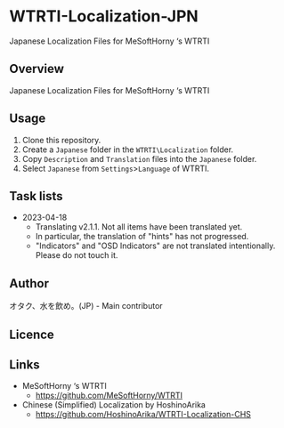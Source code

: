 # WTRTI-Localization-JPN
Japanese Localization Files for MeSoftHorny ‘s WTRTI

## Overview
Japanese Localization Files for MeSoftHorny ‘s WTRTI

## Usage
1. Clone this repository.
2. Create a `Japanese` folder in the `WTRTI\Localization` folder.
3. Copy `Description` and `Translation` files into the `Japanese` folder.
4. Select `Japanese` from `Settings`>`Language` of WTRTI.

## Task lists
- 2023-04-18
    - Translating v2.1.1. Not all items have been translated yet.
    - In particular, the translation of "hints" has not progressed.
    - "Indicators" and "OSD Indicators" are not translated intentionally. Please do not touch it.

## Author
オタク、水を飲め。(JP) - Main contributor

## Licence

## Links
- MeSoftHorny ‘s WTRTI
    - https://github.com/MeSoftHorny/WTRTI
- Chinese (Simplified) Localization by HoshinoArika
    - https://github.com/HoshinoArika/WTRTI-Localization-CHS
